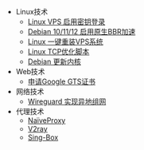 * Linux技术
  * [Linux VPS 启用密钥登录](/docs/1_1.md)
  * [Debian 10/11/12 启用原生BBR加速](/docs/1_2.md)
  * [Linux 一键重装VPS系统](/docs/1_3.md)
  * [Linux TCP优化脚本](/docs/1_4.md)
  * [Debian 更新内核](/docs/1_5.md)
* Web技术
  * [申请Google GTS证书](/docs/2_1.md)
* 网络技术
  * [Wireguard 实现异地组网](/docs/3_1.md)
* 代理技术
  * [NaïveProxy](/docs/4_1.md)
  * [V2ray](/docs/4_2.md)
  * [Sing-Box](/docs/4_3.md)